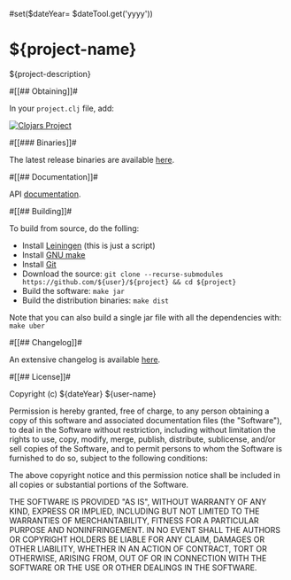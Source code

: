 #set($dateYear= $dateTool.get('yyyy'))
# ${project-name}

${project-description}


#[[## Obtaining]]#

In your `project.clj` file, add:

[![Clojars Project](https://clojars.org/${group}/${artifact}/latest-version.svg)](https://clojars.org/${group}/${artifact}/)


#[[### Binaries]]#

The latest release binaries are
available [here](https://github.com/${user}/${project}/releases/latest).


#[[## Documentation]]#

API [documentation](https://${user}.github.io/${project}/codox/index.html).


#[[## Building]]#

To build from source, do the folling:

- Install [Leiningen](http://leiningen.org) (this is just a script)
- Install [GNU make](https://www.gnu.org/software/make/)
- Install [Git](https://git-scm.com)
- Download the source: `git clone --recurse-submodules https://github.com/${user}/${project} && cd ${project}`
- Build the software: `make jar`
- Build the distribution binaries: `make dist`

Note that you can also build a single jar file with all the dependencies with: `make uber`


#[[## Changelog]]#

An extensive changelog is available [here](CHANGELOG.md).


#[[## License]]#

Copyright (c) ${dateYear} ${user-name}

Permission is hereby granted, free of charge, to any person obtaining a copy of
this software and associated documentation files (the "Software"), to deal in
the Software without restriction, including without limitation the rights to
use, copy, modify, merge, publish, distribute, sublicense, and/or sell copies
of the Software, and to permit persons to whom the Software is furnished to do
so, subject to the following conditions:

The above copyright notice and this permission notice shall be included in all
copies or substantial portions of the Software.

THE SOFTWARE IS PROVIDED "AS IS", WITHOUT WARRANTY OF ANY KIND, EXPRESS OR
IMPLIED, INCLUDING BUT NOT LIMITED TO THE WARRANTIES OF MERCHANTABILITY,
FITNESS FOR A PARTICULAR PURPOSE AND NONINFRINGEMENT. IN NO EVENT SHALL THE
AUTHORS OR COPYRIGHT HOLDERS BE LIABLE FOR ANY CLAIM, DAMAGES OR OTHER
LIABILITY, WHETHER IN AN ACTION OF CONTRACT, TORT OR OTHERWISE, ARISING FROM,
OUT OF OR IN CONNECTION WITH THE SOFTWARE OR THE USE OR OTHER DEALINGS IN THE
SOFTWARE.
